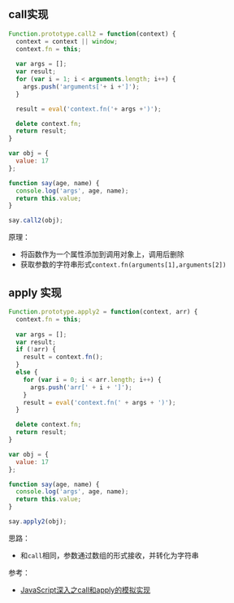 ## call实现
```js
Function.prototype.call2 = function(context) {
  context = context || window;
  context.fn = this;
  
  var args = [];
  var result;
  for (var i = 1; i < arguments.length; i++) {
    args.push('arguments['+ i +']');
  }

  result = eval('context.fn('+ args +')');

  delete context.fn;
  return result;
}

var obj = {
  value: 17
};

function say(age, name) {
  console.log('args', age, name);
  return this.value;
}

say.call2(obj);

```
原理：
* 将函数作为一个属性添加到调用对象上，调用后删除
* 获取参数的字符串形式`context.fn(arguments[1],arguments[2])`

## apply 实现
```js
Function.prototype.apply2 = function(context, arr) {
  context.fn = this;
  
  var args = [];
  var result;
  if (!arr) {
    result = context.fn();
  }
  else {
    for (var i = 0; i < arr.length; i++) {
      args.push('arr[' + i + ']');
    }
    result = eval('context.fn(' + args + ')');
  }

  delete context.fn;
  return result;
}

var obj = {
  value: 17
};

function say(age, name) {
  console.log('args', age, name);
  return this.value;
}

say.apply2(obj);
```

思路：
* 和`call`相同，参数通过数组的形式接收，并转化为字符串


参考：
* [JavaScript深入之call和apply的模拟实现](https://github.com/mqyqingfeng/Blog/issues/11)
